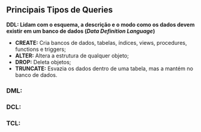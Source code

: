 ## Principais Tipos de Queries

**DDL: Lidam com o esquema, a descrição e o modo como os dados devem existir em um banco de dados (*Data Definition Language*)**
- **CREATE:** Cria bancos de dados, tabelas, índices, views, procedures, functions e triggers;
- **ALTER:** Altera a estrutura de qualquer objeto;
- **DROP:** Deleta objetos;
- **TRUNCATE:** Esvazia os dados dentro de uma tabela, mas a mantém no banco de dados.

### DML:


### DCL:


### TCL:
